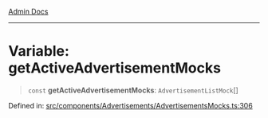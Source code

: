 [Admin Docs](/)

***

# Variable: getActiveAdvertisementMocks

> `const` **getActiveAdvertisementMocks**: `AdvertisementListMock`[]

Defined in: [src/components/Advertisements/AdvertisementsMocks.ts:306](https://github.com/PalisadoesFoundation/talawa-admin/blob/main/src/components/Advertisements/AdvertisementsMocks.ts#L306)
